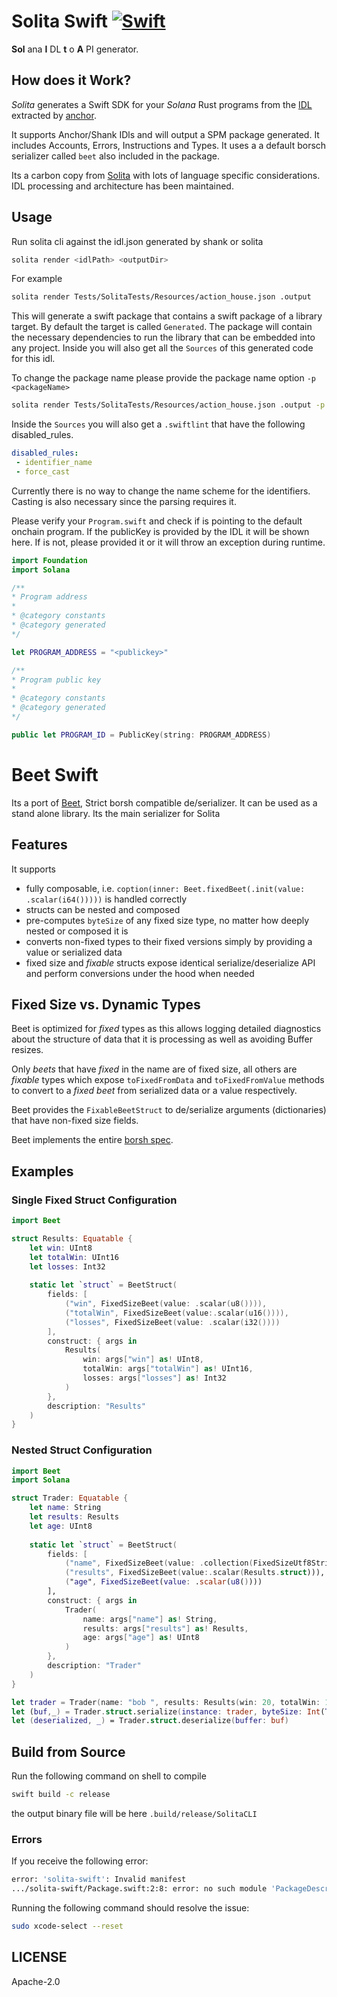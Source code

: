 # Solita Swift [![Swift](https://github.com/metaplex-foundation/solita-swift/actions/workflows/swift.yml/badge.svg)](https://github.com/metaplex-foundation/solita-swift/actions/workflows/swift.yml)

**Sol** ana **I** DL **t** o **A** PI generator.

## How does it Work?

_Solita_ generates a Swift SDK for your _Solana_ Rust programs from the [IDL](https://en.wikipedia.org/wiki/Interface_description_language) extracted by
[anchor](https://github.com/project-serum/anchor).

It supports Anchor/Shank IDls and will output a SPM package generated. It includes Accounts, Errors, Instructions and Types. It uses a a default borsch serializer called `beet` also included in the package.

Its a carbon copy from [Solita](https://github.com/metaplex-foundation/solita) with lots of language specific considerations. IDL processing and architecture has been maintained.

## Usage

Run solita cli against the idl.json generated by shank or solita

```sh
solita render <idlPath> <outputDir>
```
For example 

```sh
solita render Tests/SolitaTests/Resources/action_house.json .output
```

This will generate a swift package that contains a swift package of a library target. By default the target is called `Generated`. The package will contain the necessary dependencies to run the library that can be embedded into any project. Inside you will also get all the `Sources` of this generated code for this idl. 

To change the package name please provide the package name option `-p <packageName>`

```sh
solita render Tests/SolitaTests/Resources/action_house.json .output -p ActionHouse
```

Inside the `Sources` you will also get a `.swiftlint` that have the following disabled_rules. 

```yaml
disabled_rules:
 - identifier_name
 - force_cast
```

Currently there is no way to change the name scheme for the identifiers. Casting is also necessary since the parsing requires it.

Please verify your `Program.swift` and check if is pointing to the default onchain program. If the publicKey is provided by the IDL it will be shown here. If is not, please provided it or it will throw an exception during runtime.

```swift
import Foundation
import Solana

/**
* Program address
*
* @category constants
* @category generated
*/

let PROGRAM_ADDRESS = "<publickey>"

/**
* Program public key
*
* @category constants
* @category generated
*/

public let PROGRAM_ID = PublicKey(string: PROGRAM_ADDRESS)
```
# Beet Swift

Its a port of [Beet](https://github.com/metaplex-foundation/beet/tree/master/beet#features), Strict borsh compatible de/serializer. It can be used as a stand alone library. Its the main serializer for Solita

## Features

It supports 

- fully composable, i.e. `coption(inner: Beet.fixedBeet(.init(value: .scalar(i64()))))` is handled correctly
- structs can be nested and composed
- pre-computes `byteSize` of any fixed size type, no matter how deeply nested or composed it is
- converts non-fixed types to their fixed versions simply by providing a value or serialized
  data
- fixed size and _fixable_ structs expose identical serialize/deserialize API and perform
  conversions under the hood when needed

## Fixed Size vs. Dynamic Types 

Beet is optimized for _fixed_ types as this allows logging detailed diagnostics about the
structure of data that it is processing as well as avoiding Buffer resizes.

Only _beets_ that have _fixed_ in the name are of fixed size, all others are _fixable_ types
which expose `toFixedFromData` and `toFixedFromValue` methods to convert to a _fixed beet_ from
serialized data or a value respectively.

Beet provides the `FixableBeetStruct` to de/serialize arguments (dictionaries) that have non-fixed size fields. 

Beet implements the entire [borsh spec](https://borsh.io/). 

## Examples

### Single Fixed Struct Configuration

```swift
import Beet

struct Results: Equatable {
    let win: UInt8
    let totalWin: UInt16
    let losses: Int32
    
    static let `struct` = BeetStruct(
        fields: [
            ("win", FixedSizeBeet(value: .scalar(u8()))),
            ("totalWin", FixedSizeBeet(value:.scalar(u16()))),
            ("losses", FixedSizeBeet(value: .scalar(i32())))
        ],
        construct: { args in
            Results(
                win: args["win"] as! UInt8,
                totalWin: args["totalWin"] as! UInt16,
                losses: args["losses"] as! Int32
            )
        },
        description: "Results"
    )
}
```

### Nested Struct Configuration

```swift
import Beet
import Solana

struct Trader: Equatable {
    let name: String
    let results: Results
    let age: UInt8
    
    static let `struct` = BeetStruct(
        fields: [
            ("name", FixedSizeBeet(value: .collection(FixedSizeUtf8String(stringByteLength: 4)))),
            ("results", FixedSizeBeet(value:.scalar(Results.struct))),
            ("age", FixedSizeBeet(value: .scalar(u8())))
        ],
        construct: { args in
            Trader(
                name: args["name"] as! String,
                results: args["results"] as! Results,
                age: args["age"] as! UInt8
            )
        },
        description: "Trader"
    )
}

let trader = Trader(name: "bob ", results: Results(win: 20, totalWin: 1200, losses: -455), age: 22)
let (buf,_) = Trader.struct.serialize(instance: trader, byteSize: Int(Trader.struct.byteSize))
let (deserialized, _) = Trader.struct.deserialize(buffer: buf)
```

## Build from Source

Run the following command on shell to compile 

```sh
swift build -c release
```

the output binary file will be here `.build/release/SolitaCLI`

### Errors

If you receive the following error:

```sh
error: 'solita-swift': Invalid manifest
.../solita-swift/Package.swift:2:8: error: no such module 'PackageDescription'
```

Running the following command should resolve the issue:

```sh
sudo xcode-select --reset
```

## LICENSE

Apache-2.0
